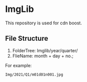 # ImgLib

This repository is used for cdn boost.

## File Structure

1. FolderTree: Imglib/year/quarter/
2. FlieName: month + day + no.;

For example:
```dos
Img/2021/Q1/m01d01n001.jpg
```

